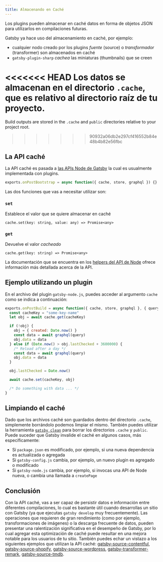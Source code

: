 ```yaml
---
title: Almacenando en Caché
---
```


Los plugins pueden almacenar en caché datos en forma de objetos JSON para utilizarlos en compilaciones futuras.

Gatsby ya hace uso del almacenamiento en caché, por ejemplo:

- cualquier nodo creado por los plugins _fuente_ (source) o _transformador_ (transformer) son almacenados en caché
- `gatsby-plugin-sharp` _cachea_ las miniaturas (thumbnails) que se creen

<<<<<<< HEAD
Los datos se almacenan en el directorio `.cache`, que es relativo al directorio raíz de tu proyecto.
=======
Build outputs are stored in the `.cache` and `public` directories relative to your project root.
>>>>>>> 90932a06db2e297cf416552b84e48b4b82e56fbc

## La API caché

La API caché es pasada a [las APIs Node de Gatsby](/docs/node-apis/) la cual es usualmente implementada con plugins.

```js
exports.onPostBootstrap = async function({ cache, store, graphql }) {}
```

Las dos funciones que vas a necesitar utilizar son:

### `set`

Establece el valor que se quiere almacenar en caché

`cache.set(key: string, value: any) => Promise<any>`

### `get`

Devuelve el valor _cacheado_

`cache.get(key: string) => Promise<any>`

La documentación que se encuentra en los [helpers del API de Node](/docs/node-api-helpers/#cache) ofrece información más detallada acerca de la API.

## Ejemplo utilizando un plugin

En el archivo del plugin `gatsby-node.js`, puedes acceder al argumento `cache` como se indica a continuación:

```js:title=gatsby-node.js
exports.onPostBuild = async function({ cache, store, graphql }, { query }) {
  const cacheKey = "some-key-name"
  let obj = await cache.get(cacheKey)

  if (!obj) {
    obj = { created: Date.now() }
    const data = await graphql(query)
    obj.data = data
  } else if (Date.now() > obj.lastChecked + 3600000) {
    /* Reload after a day */
    const data = await graphql(query)
    obj.data = data
  }

  obj.lastChecked = Date.now()

  await cache.set(cacheKey, obj)

  /* Do something with data ... */
}
```

## Limpiando el caché

Dado que los archivos caché son guardados dentro del directorio `.cache`, simplemente borrándolo podemos limpiar el mismo. También puedes utilizar la herramienta [`gatsby clean`](/docs/gatsby-cli/#clean) para borrar los directorios `.cache` y `public`.
Puede suceder que Gatsby invalide el caché en algunos casos, más específicamente:

- Si `package.json` es modificado, por ejemplo, si una nueva dependencia es actualizada o agregada
- Si `gatsby-config.js` cambia, por ejemplo, un nuevo plugin es agregado o modificado
- Si `gatsby-node.js` cambia, por ejemplo, si invocas una API de Node nueva, o cambia una llamada a `createPage`

## Conclusión

Con la API caché, vas a ser capaz de persistir datos e información entre diferentes compilaciones, lo cual es bastante útil cuando desarrollas un sitio con Gatsby (ya que ejecutas `gatsby develop` muy frecuentemente). Las operaciones que requieren de gran rendimiento (como por ejemplo, transformaciones de imágenes) o la descarga frecuente de datos, pueden presentar una ralentización significativa en el desempeño de Gatsby, por lo cual agregar esta optimización de caché puede resultar en una mejora notable para los usuarios de tu sitio. También puedes echar un vistazo a los siguientes ejemplos que utilizan la API caché: [gatsby-source-contentful](https://github.com/gatsbyjs/gatsby/blob/7f5b262d7b5323f1a387b8b7278d9a81ee227258/packages/gatsby-source-contentful/src/download-contentful-assets.js), [gatsby-source-shopify](https://github.com/gatsbyjs/gatsby/blob/7f5b262d7b5323f1a387b8b7278d9a81ee227258/packages/gatsby-source-shopify/src/nodes.js#L23-L54), [gatsby-source-wordpress](https://github.com/gatsbyjs/gatsby/blob/7f5b262d7b5323f1a387b8b7278d9a81ee227258/packages/gatsby-source-wordpress/src/normalize.js#L471-L537), [gatsby-transformer-remark](https://github.com/gatsbyjs/gatsby/blob/7f5b262d7b5323f1a387b8b7278d9a81ee227258/packages/gatsby-transformer-remark/src/extend-node-type.js), [gatsby-source-tmdb](https://github.com/LekoArts/gatsby-source-tmdb/blob/e12c19af5e7053bfb7737e072db9e24acfa77f49/src/add-local-image.js).
